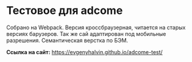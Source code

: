 # Тестовое для adcome

Собрано на Webpack. Версия кроссбраузерная, читается на старых версиях барузеров. 
Так же сай адаптирован под мобильные разрешения. Семантическая верстка по БЭМ.

**Ссылка на сайт:**
https://evgenyhalvin.github.io/adcome-test/
